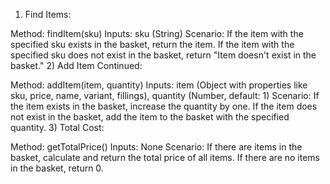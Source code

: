 1. Find Items:

Method: findItem(sku)
Inputs: sku (String)
Scenario:
If the item with the specified sku exists in the basket, return the item.
If the item with the specified sku does not exist in the basket, return "Item doesn't exist in the basket." 2) Add Item Continued:

Method: addItem(item, quantity)
Inputs: item (Object with properties like sku, price, name, variant, fillings), quantity (Number, default: 1)
Scenario:
If the item exists in the basket, increase the quantity by one.
If the item does not exist in the basket, add the item to the basket with the specified quantity. 3) Total Cost:

Method: getTotalPrice()
Inputs: None
Scenario:
If there are items in the basket, calculate and return the total price of all items.
If there are no items in the basket, return 0.
